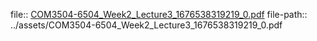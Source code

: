 file:: [COM3504-6504_Week2_Lecture3_1676538319219_0.pdf](../assets/COM3504-6504_Week2_Lecture3_1676538319219_0.pdf)
file-path:: ../assets/COM3504-6504_Week2_Lecture3_1676538319219_0.pdf
